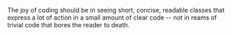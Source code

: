 The joy of coding should be in seeing short, concise, readable classes that express a lot of action in a small amount of clear code -- not in reams of trivial code that bores the reader to death.
